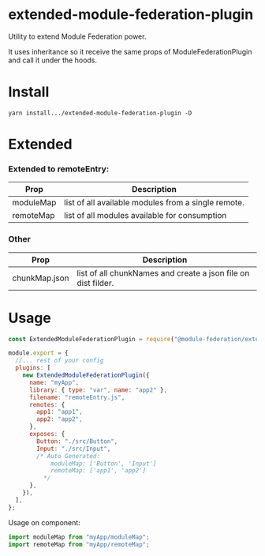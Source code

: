 # extended-module-federation-plugin

Utility to extend Module Federation power.

It uses inheritance so it receive the same props of ModuleFederationPlugin and call it under the hoods.

# Install

```shell script
yarn install.../extended-module-federation-plugin -D
```

# Extended

### Extended to remoteEntry:
|   Prop    |                   Description                       |
| --------- | --------------------------------------------------- |
| moduleMap | list of all available modules from a single remote. |
| remoteMap | list of all modules available for consumption       |

### Other

|   Prop    |                   Description                       |
| --------- | --------------------------------------------------- |
| chunkMap.json | list of all chunkNames and create a json file on dist filder. |
# Usage

```js
const ExtendedModuleFederationPlugin = require("@module-federation/extended-module-federation-plugin");

module.export = {
  //... rest of your config
  plugins: [
    new ExtendedModuleFederationPlugin({
      name: "myApp",
      library: { type: "var", name: "app2" },
      filename: "remoteEntry.js",
      remotes: {
        app1: "app1",
        app2: "app2",
      },
      exposes: {
        Button: "./src/Button",
        Input: "./src/Input",
        /* Auto Generated:
            moduleMap: ['Button', 'Input']
            remoteMap: ['app1', 'app2']
          */
      },
    }),
  ],
};
```

Usage on component:

```js
import moduleMap from "myApp/moduleMap";
import remoteMap from "myApp/remoteMap";
```
